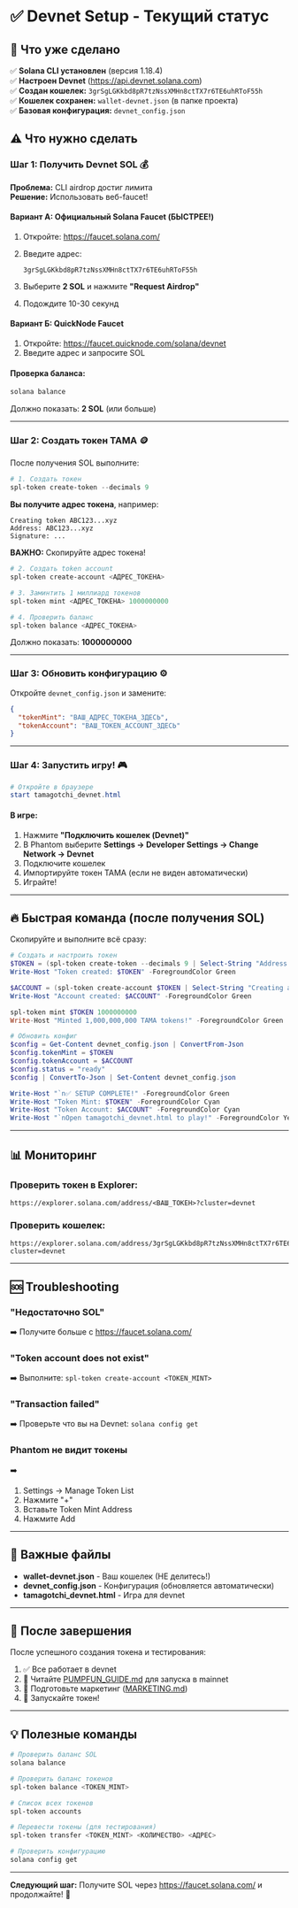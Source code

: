 # ✅ Devnet Setup - Текущий статус

## 🎯 Что уже сделано

✅ **Solana CLI установлен** (версия 1.18.4)  
✅ **Настроен Devnet** (https://api.devnet.solana.com)  
✅ **Создан кошелек:** `3grSgLGKkbd8pR7tzNssXMHn8ctTX7r6TE6uhRToF55h`  
✅ **Кошелек сохранен:** `wallet-devnet.json` (в папке проекта)  
✅ **Базовая конфигурация:** `devnet_config.json`

## ⚠️ Что нужно сделать

### Шаг 1: Получить Devnet SOL 💰

**Проблема:** CLI airdrop достиг лимита  
**Решение:** Использовать веб-faucet!

#### Вариант А: Официальный Solana Faucet (БЫСТРЕЕ!)

1. Откройте: https://faucet.solana.com/

2. Введите адрес:
   ```
   3grSgLGKkbd8pR7tzNssXMHn8ctTX7r6TE6uhRToF55h
   ```

3. Выберите **2 SOL** и нажмите **"Request Airdrop"**

4. Подождите 10-30 секунд

#### Вариант Б: QuickNode Faucet

1. Откройте: https://faucet.quicknode.com/solana/devnet
2. Введите адрес и запросите SOL

#### Проверка баланса:

```powershell
solana balance
```

Должно показать: **2 SOL** (или больше)

---

### Шаг 2: Создать токен TAMA 🪙

После получения SOL выполните:

```powershell
# 1. Создать токен
spl-token create-token --decimals 9
```

**Вы получите адрес токена**, например:
```
Creating token ABC123...xyz
Address: ABC123...xyz
Signature: ...
```

**ВАЖНО:** Скопируйте адрес токена!

```powershell
# 2. Создать token account
spl-token create-account <АДРЕС_ТОКЕНА>
```

```powershell
# 3. Заминтить 1 миллиард токенов
spl-token mint <АДРЕС_ТОКЕНА> 1000000000
```

```powershell
# 4. Проверить баланс
spl-token balance <АДРЕС_ТОКЕНА>
```

Должно показать: **1000000000**

---

### Шаг 3: Обновить конфигурацию ⚙️

Откройте `devnet_config.json` и замените:

```json
{
  "tokenMint": "ВАШ_АДРЕС_ТОКЕНА_ЗДЕСЬ",
  "tokenAccount": "ВАШ_TOKEN_ACCOUNT_ЗДЕСЬ"
}
```

---

### Шаг 4: Запустить игру! 🎮

```powershell
# Откройте в браузере
start tamagotchi_devnet.html
```

#### В игре:

1. Нажмите **"Подключить кошелек (Devnet)"**
2. В Phantom выберите **Settings → Developer Settings → Change Network → Devnet**
3. Подключите кошелек
4. Импортируйте токен TAMA (если не виден автоматически)
5. Играйте!

---

## 🔥 Быстрая команда (после получения SOL)

Скопируйте и выполните всё сразу:

```powershell
# Создать и настроить токен
$TOKEN = (spl-token create-token --decimals 9 | Select-String "Address: " | ForEach-Object { $_ -replace "Address: ", "" }).Trim()
Write-Host "Token created: $TOKEN" -ForegroundColor Green

$ACCOUNT = (spl-token create-account $TOKEN | Select-String "Creating account " | ForEach-Object { $_ -replace "Creating account ", "" }).Trim()
Write-Host "Account created: $ACCOUNT" -ForegroundColor Green

spl-token mint $TOKEN 1000000000
Write-Host "Minted 1,000,000,000 TAMA tokens!" -ForegroundColor Green

# Обновить конфиг
$config = Get-Content devnet_config.json | ConvertFrom-Json
$config.tokenMint = $TOKEN
$config.tokenAccount = $ACCOUNT
$config.status = "ready"
$config | ConvertTo-Json | Set-Content devnet_config.json

Write-Host "`n✅ SETUP COMPLETE!" -ForegroundColor Green
Write-Host "Token Mint: $TOKEN" -ForegroundColor Cyan
Write-Host "Token Account: $ACCOUNT" -ForegroundColor Cyan
Write-Host "`nOpen tamagotchi_devnet.html to play!" -ForegroundColor Yellow
```

---

## 📊 Мониторинг

### Проверить токен в Explorer:

```
https://explorer.solana.com/address/<ВАШ_ТОКЕН>?cluster=devnet
```

### Проверить кошелек:

```
https://explorer.solana.com/address/3grSgLGKkbd8pR7tzNssXMHn8ctTX7r6TE6uhRToF55h?cluster=devnet
```

---

## 🆘 Troubleshooting

### "Недостаточно SOL"
➡️ Получите больше с https://faucet.solana.com/

### "Token account does not exist"
➡️ Выполните: `spl-token create-account <TOKEN_MINT>`

### "Transaction failed"
➡️ Проверьте что вы на Devnet: `solana config get`

### Phantom не видит токены
➡️ 
1. Settings → Manage Token List
2. Нажмите "+"
3. Вставьте Token Mint Address
4. Нажмите Add

---

## 📁 Важные файлы

- **wallet-devnet.json** - Ваш кошелек (НЕ делитесь!)
- **devnet_config.json** - Конфигурация (обновляется автоматически)
- **tamagotchi_devnet.html** - Игра для devnet

---

## 🎉 После завершения

После успешного создания токена и тестирования:

1. ✅ Все работает в devnet
2. 📖 Читайте [PUMPFUN_GUIDE.md](PUMPFUN_GUIDE.md) для запуска в mainnet
3. 📣 Подготовьте маркетинг ([MARKETING.md](MARKETING.md))
4. 🚀 Запускайте токен!

---

## 💡 Полезные команды

```powershell
# Проверить баланс SOL
solana balance

# Проверить баланс токенов
spl-token balance <TOKEN_MINT>

# Список всех токенов
spl-token accounts

# Перевести токены (для тестирования)
spl-token transfer <TOKEN_MINT> <КОЛИЧЕСТВО> <АДРЕС>

# Проверить конфигурацию
solana config get
```

---

**Следующий шаг:** Получите SOL через https://faucet.solana.com/ и продолжайте! 🚀














